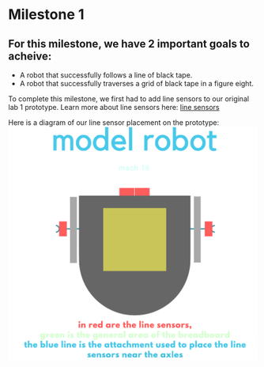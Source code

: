 # Milestone 1

## For this milestone, we have 2 important goals to acheive:
  * A robot that successfully follows a line of black tape.
  * A robot that successfully traverses a grid of black tape in a figure eight.
  

To complete this milestone, we first had to add line sensors to our original lab 1 prototype. Learn more about line sensors here: [line sensors](https://www.sparkfun.com/products/9453)


Here is a diagram of our line sensor placement on the prototype:
![model](docs/milestones/model.png)

